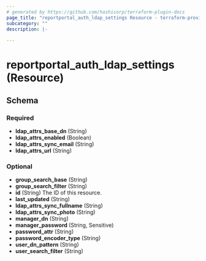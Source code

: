 ```yaml
---
# generated by https://github.com/hashicorp/terraform-plugin-docs
page_title: "reportportal_auth_ldap_settings Resource - terraform-provider-report-portal"
subcategory: ""
description: |-
  
---
```


# reportportal_auth_ldap_settings (Resource)





<!-- schema generated by tfplugindocs -->
## Schema

### Required

- **ldap_attrs_base_dn** (String)
- **ldap_attrs_enabled** (Boolean)
- **ldap_attrs_sync_email** (String)
- **ldap_attrs_url** (String)

### Optional

- **group_search_base** (String)
- **group_search_filter** (String)
- **id** (String) The ID of this resource.
- **last_updated** (String)
- **ldap_attrs_sync_fullname** (String)
- **ldap_attrs_sync_photo** (String)
- **manager_dn** (String)
- **manager_password** (String, Sensitive)
- **password_attr** (String)
- **password_encoder_type** (String)
- **user_dn_pattern** (String)
- **user_search_filter** (String)


